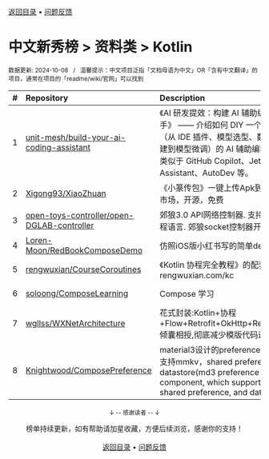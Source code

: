 <a href="https://gitee.com/GrowingGit/GitHub-Chinese-Top-Charts#github中文排行榜">返回目录</a> • <a href="/content/docs/feedback.md">问题反馈</a>

# 中文新秀榜 > 资料类 > Kotlin
<sub>数据更新: 2024-10-08&nbsp;&nbsp;&nbsp;/&nbsp;&nbsp;&nbsp;温馨提示：中文项目泛指「文档母语为中文」OR「含有中文翻译」的项目，通常在项目的「readme/wiki/官网」可以找到</sub>

|#|Repository|Description|Stars|Updated|Created|
|:-|:-|:-|:-|:-|:-|
|1|[unit-mesh/build-your-ai-coding-assistant](https://github.com/unit-mesh/build-your-ai-coding-assistant)|《AI 研发提效：构建 AI 辅助编码助手》 —— 介绍如何 DIY 一个端到端（从 IDE  插件、模型选型、数据集构建到模型微调）的 AI 辅助编程工具，类似于 GitHub Copilot、JetBrains AI Assistant、AutoDev 等。|547|2024-07-05|2023-12-25|
|2|[Xigong93/XiaoZhuan](https://github.com/Xigong93/XiaoZhuan)|《小篆传包》一键上传Apk到多个应用市场，开源，免费|94|2024-07-18|2024-06-04|
|3|[open-toys-controller/open-DGLAB-controller](https://github.com/open-toys-controller/open-DGLAB-controller)|郊狼3.0 API网络控制器. 支持任意编程语言. 郊狼socket控制器开发教程|75|2024-05-27|2024-03-12|
|4|[Loren-Moon/RedBookComposeDemo](https://github.com/Loren-Moon/RedBookComposeDemo)|仿照iOS版小红书写的简单demo|49|2024-09-24|2024-08-25|
|5|[rengwuxian/CourseCoroutines](https://github.com/rengwuxian/CourseCoroutines)|《Kotlin 协程完全教程》的配套源码：rengwuxian.com/kc|11|2024-09-02|2024-06-27|
|6|[soloong/ComposeLearning](https://github.com/soloong/ComposeLearning)|Compose  学习|11|2024-07-20|2024-04-22|
|7|[wgllss/WXNetArchitecture](https://github.com/wgllss/WXNetArchitecture)|花式封装:Kotlin+协程+Flow+Retrofit+OkHttp+Repository,倾囊相授,彻底减少模版代码进阶之路|10|2024-09-26|2024-09-24|
|8|[Knightwood/ComposePreference](https://github.com/Knightwood/ComposePreference)|material3设计的preference组件库，支持mmkv，shared preference和datastore(md3 preference component, which supports MMKV, shared preference, and datastore)|9|2024-08-07|2023-11-03|

<div align="center">
    <p><sub>↓ -- 感谢读者 -- ↓</sub></p>
    榜单持续更新，如有帮助请加星收藏，方便后续浏览，感谢你的支持！
</div>

<br/>

<div align="center"><a href="https://gitee.com/GrowingGit/GitHub-Chinese-Top-Charts#github中文排行榜">返回目录</a> • <a href="/content/docs/feedback.md">问题反馈</a></div>
